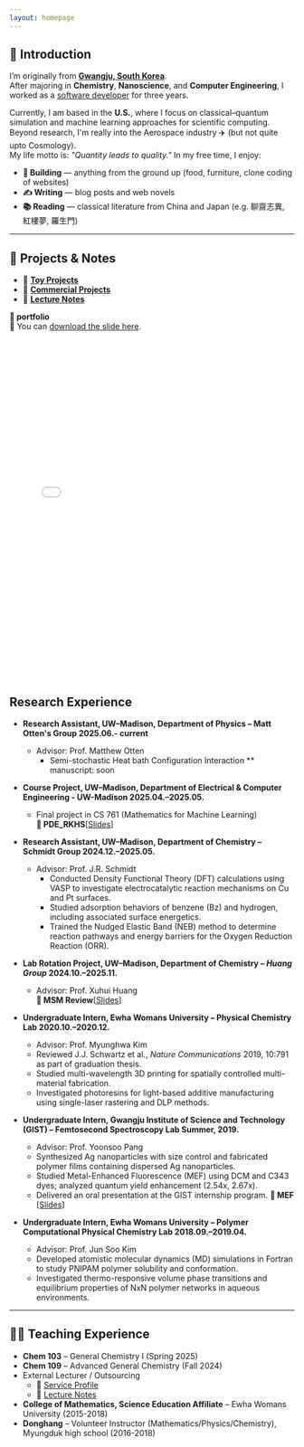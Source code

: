 ```yaml
---
layout: homepage
---
```

## 👋 Introduction

I’m originally from [**Gwangju, South Korea**](https://en.wikipedia.org/wiki/Gwangju).  
After majoring in **Chemistry**, **Nanoscience**, and **Computer Engineering**, I worked as a [software developer](https://www.linkedin.com/in/haejung-koh/) for three years.  

Currently, I am based in the **U.S.**, where I focus on classical–quantum simulation and machine learning approaches for scientific computing.  
Beyond research, I'm really into the Aerospace industry ✈️ (but not quite upto Cosmology).  
My life motto is: *"Quantity leads to quality."* 
In my free time, I enjoy:

- **🔨 Building** — anything from the ground up (food, furniture, clone coding of websites)  
- **✍️ Writing** — blog posts and web novels  
- **📚 Reading** — classical literature from China and Japan (e.g. 聊齋志異, 紅樓夢, 羅生門)

---
## 📂 Projects & Notes

- 🧸 **[Toy Projects](https://github.com/MaximHelio)**  
- 💼 **[Commercial Projects](https://github.com/gogomaya)**  
- 📖 **[Lecture Notes](https://github.com/MaximHelio/Curriculae)**  

**🧪 portfolio**  
📄 You can [download the slide here](/files/pdfs/Portfolio.pdf).  
<iframe src="/files/pdfs/portfolio.pdf" width="100%" height="600px" style="border: none;"></iframe>

## Research Experience
* **Research Assistant, UW–Madison, Department of Physics – Matt Otten's Group  2025.06.- current**
  * Advisor: Prof. Matthew Otten  
    * Semi-stochastic Heat bath Configuration Interaction 
      ** manuscript: soon

* **Course Project, UW–Madison, Department of Electrical & Computer Engineering - UW-Madison  2025.04.–2025.05.**  
  * Final project in CS 761 (Mathematics for Machine Learning)  
  **🧪 PDE_RKHS**[[Slides](./assets/PDE_RKHS.pdf)]
* **Research Assistant, UW–Madison, Department of Chemistry – Schmidt Group  2024.12.–2025.05.**
  * Advisor: Prof. J.R. Schmidt  
    * Conducted Density Functional Theory (DFT) calculations using VASP to investigate electrocatalytic reaction mechanisms on Cu and Pt surfaces.
    * Studied adsorption behaviors of benzene (Bz) and hydrogen, including associated surface energetics.
    * Trained the Nudged Elastic Band (NEB) method to determine reaction pathways and energy barriers for the Oxygen Reduction Reaction (ORR).

* **Lab Rotation Project, UW–Madison, Department of Chemistry – *Huang Group*  2024.10.–2025.11.**  
  * Advisor: Prof. Xuhui Huang  
  **🧪 MSM Review**[[Slides](./assets/MSM.pdf)]  

* **Undergraduate Intern, Ewha Womans University – Physical Chemistry Lab  2020.10.–2020.12.**
  * Advisor: Prof. Myunghwa Kim  
  * Reviewed J.J. Schwartz et al., *Nature Communications* 2019, 10:791 as part of graduation thesis.  
  * Studied multi-wavelength 3D printing for spatially controlled multi-material fabrication.  
  * Investigated photoresins for light-based additive manufacturing using single-laser rastering and DLP methods.

* **Undergraduate Intern, Gwangju Institute of Science and Technology (GIST) – Femtosecond Spectroscopy Lab  Summer, 2019.**
  * Advisor: Prof. Yoonsoo Pang  
  * Synthesized Ag nanoparticles with size control and fabricated polymer films containing dispersed Ag nanoparticles.  
  * Studied Metal-Enhanced Fluorescence (MEF) using DCM and C343 dyes; analyzed quantum yield enhancement (2.54x, 2.67x).  
  * Delivered an oral presentation at the GIST internship program.
    **🧪 MEF** [[Slides](./assets/MEF_THEORY.pdf)]
* **Undergraduate Intern, Ewha Womans University – Polymer Computational Physical Chemistry Lab  2018.09.–2019.04.**
  * Advisor: Prof. Jun Soo Kim  
  * Developed atomistic molecular dynamics (MD) simulations in Fortran to study PNIPAM polymer solubility and conformation.  
  * Investigated thermo-responsive volume phase transitions and equilibrium properties of NxN polymer networks in aqueous environments.

---
## 🧑‍🏫 Teaching Experience
- **Chem 103** – General Chemistry I (Spring 2025)  
- **Chem 109** – Advanced General Chemistry (Fall 2024)  
- External Lecturer / Outsourcing
  - 🔗 [Service Profile](https://soomgo.com/profile/users/12391091?from=my_info_preview)  
  - 📖 [Lecture Notes](https://github.com/MaximHelio/Curriculae)
- **College of Mathematics, Science Education Affiliate** – Ewha Womans University (2015-2018)  
- **Donghang** – Volunteer Instructor (Mathematics/Physics/Chemistry), Myungduk high school (2016-2018)

